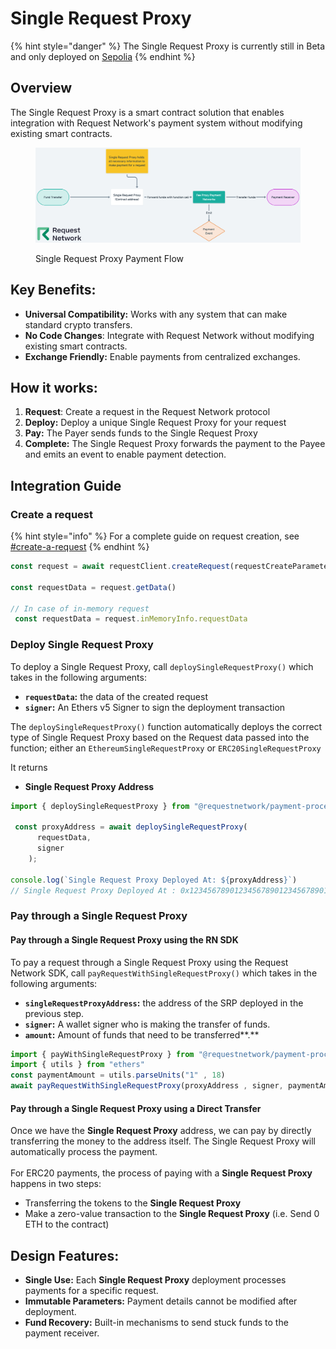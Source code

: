 # Single Request Proxy

{% hint style="danger" %}
The Single Request Proxy is currently still in Beta and only deployed on [Sepolia](https://sepolia.etherscan.io/address/0x435E81E12136414e2c09cAFe05E902E23bD46030#code)
{% endhint %}

## Overview

The Single Request Proxy is a smart contract solution that enables integration with Request Network's payment system without modifying existing smart contracts.

<figure><img src="../../.gitbook/assets/Single Request Proxy@2x (1).png" alt=""><figcaption><p>Single Request Proxy Payment Flow</p></figcaption></figure>

## Key Benefits:

* **Universal Compatibility:** Works with any system that can make standard crypto transfers.
* **No Code Changes**: Integrate with Request Network without modifying existing smart contracts.
* **Exchange Friendly:** Enable payments from centralized exchanges.

## How it works:

1. **Request**: Create a request in the Request Network protocol
2. **Deploy:** Deploy a unique Single Request Proxy for your request
3. **Pay:** The Payer sends funds to the Single Request Proxy
4. **Complete:** The Single Request Proxy forwards the payment to the Payee and emits an event to enable payment detection.

## Integration Guide

### Create a request

{% hint style="info" %}
For a complete guide on request creation, see [#create-a-request](../../get-started/quickstart-browser.md#create-a-request "mention")
{% endhint %}

```typescript
const request = await requestClient.createRequest(requestCreateParameters);

const requestData = request.getData() 

// In case of in-memory request
 const requestData = request.inMemoryInfo.requestData
```

### Deploy Single Request Proxy

To deploy a Single Request Proxy, call `deploySingleRequestProxy()`  which takes in the following arguments:

* **`requestData`:** the data of the created request
* **`signer`:** An Ethers v5 Signer to sign the deployment transaction

The `deploySingleRequestProxy()` function automatically deploys the correct type of Single Request Proxy based on the Request data passed into the function; either an `EthereumSingleRequestProxy` or `ERC20SingleRequestProxy`

It returns

* **Single Request Proxy Address**

```typescript
import { deploySingleRequestProxy } from "@requestnetwork/payment-processor"

 const proxyAddress = await deploySingleRequestProxy(
      requestData,
      signer
    );

console.log(`Single Request Proxy Deployed At: ${proxyAddress}`)
// Single Request Proxy Deployed At : 0x1234567890123456789012345678901234567890
```

### Pay through a Single Request Proxy

#### Pay through a Single Request Proxy using the RN SDK

To pay a request through a Single Request Proxy using the Request Network SDK, call `payRequestWithSingleRequestProxy()` which takes in the following arguments:

* **`singleRequestProxyAddress`:** the address of the SRP deployed in the previous step.
* **`signer`:** A wallet signer who is making the transfer of funds.
* **`amount`:** Amount of funds that need to be transferred**.**

```typescript
import { payWithSingleRequestProxy } from "@requestnetwork/payment-processor"
import { utils } from "ethers"
const paymentAmount = utils.parseUnits("1" , 18)
await payRequestWithSingleRequestProxy(proxyAddress , signer, paymentAmount)
```

#### Pay through a Single Request Proxy using a Direct Transfer

Once we have the **Single Request Proxy** address, we can pay by directly transferring the money to the address itself. The Single Request Proxy will automatically process the payment.\
\
For ERC20 payments, the process of paying with a **Single Request Proxy** happens in two steps:

* Transferring the tokens to the **Single Request Proxy**
* Make a zero-value transaction to the **Single Request Proxy** (i.e. Send 0 ETH to the contract)

## Design Features:

* **Single Use:** Each **Single Request Proxy** deployment processes payments for a specific request.
* **Immutable Parameters:** Payment details cannot be modified after deployment.
* **Fund Recovery:** Built-in mechanisms to send stuck funds to the payment receiver.



























&#x20;




